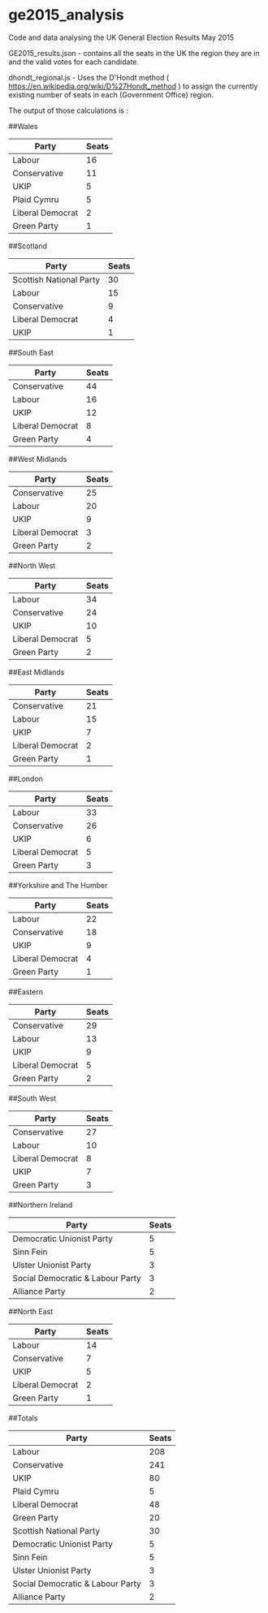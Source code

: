 # ge2015_analysis
Code and data analysing the UK General Election Results May 2015

GE2015_results.json - contains all the seats in the UK the region they are in and the valid votes for each candidate.

dhondt_regional.js - Uses the D'Hondt method ( https://en.wikipedia.org/wiki/D%27Hondt_method ) to assign the currently existing number of seats in each (Government Office) region.

The output of those calculations is :


##Wales

| Party | Seats |
| ------------- |:------------- |
| Labour| 16 |
| Conservative| 11 |
| UKIP| 5 |
| Plaid Cymru| 5 |
| Liberal Democrat| 2 |
| Green Party| 1 |


##Scotland

| Party | Seats |
| ------------- |:------------- |
| Scottish National Party| 30 |
| Labour| 15 |
| Conservative| 9 |
| Liberal Democrat| 4 |
| UKIP| 1 |


##South East

| Party | Seats |
| ------------- |:------------- |
| Conservative| 44 |
| Labour| 16 |
| UKIP| 12 |
| Liberal Democrat| 8 |
| Green Party| 4 |


##West Midlands

| Party | Seats |
| ------------- |:------------- |
| Conservative| 25 |
| Labour| 20 |
| UKIP| 9 |
| Liberal Democrat| 3 |
| Green Party| 2 |


##North West

| Party | Seats |
| ------------- |:------------- |
| Labour| 34 |
| Conservative| 24 |
| UKIP| 10 |
| Liberal Democrat| 5 |
| Green Party| 2 |


##East Midlands

| Party | Seats |
| ------------- |:------------- |
| Conservative| 21 |
| Labour| 15 |
| UKIP| 7 |
| Liberal Democrat| 2 |
| Green Party| 1 |


##London

| Party | Seats |
| ------------- |:------------- |
| Labour| 33 |
| Conservative| 26 |
| UKIP| 6 |
| Liberal Democrat| 5 |
| Green Party| 3 |


##Yorkshire and The Humber

| Party | Seats |
| ------------- |:------------- |
| Labour| 22 |
| Conservative| 18 |
| UKIP| 9 |
| Liberal Democrat| 4 |
| Green Party| 1 |


##Eastern

| Party | Seats |
| ------------- |:------------- |
| Conservative| 29 |
| Labour| 13 |
| UKIP| 9 |
| Liberal Democrat| 5 |
| Green Party| 2 |


##South West

| Party | Seats |
| ------------- |:------------- |
| Conservative| 27 |
| Labour| 10 |
| Liberal Democrat| 8 |
| UKIP| 7 |
| Green Party| 3 |


##Northern Ireland

| Party | Seats |
| ------------- |:------------- |
| Democratic Unionist Party| 5 |
| Sinn Fein| 5 |
| Ulster Unionist Party| 3 |
| Social Democratic & Labour Party| 3 |
| Alliance Party| 2 |


##North East

| Party | Seats |
| ------------- |:------------- |
| Labour| 14 |
| Conservative| 7 |
| UKIP| 5 |
| Liberal Democrat| 2 |
| Green Party| 1 |


##Totals

| Party | Seats |
| ------------- |:------------- |
| Labour| 208 |
| Conservative| 241 |
| UKIP| 80 |
| Plaid Cymru| 5 |
| Liberal Democrat| 48 |
| Green Party| 20 |
| Scottish National Party| 30 |
| Democratic Unionist Party| 5 |
| Sinn Fein| 5 |
| Ulster Unionist Party| 3 |
| Social Democratic & Labour Party| 3 |
| Alliance Party| 2 |


